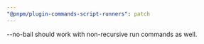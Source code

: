 ```yaml
---
"@pnpm/plugin-commands-script-runners": patch
---
```


--no-bail should work with non-recursive run commands as well.
